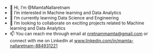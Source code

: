 - 👋 Hi, I’m @MamtaNallaretnam
- 👀 I’m interested in Machine learning and Data Analytics
- 🌱 I’m currently learning Data Science and Engineering
- 💞️ I’m looking to collaborate on exciting projects related to Machine learning and Data Analytics
- 📫 You can reach me through email at nretnammamta@gmail.com or connect with me on LinkedIn at www.linkedin.com/in/mamta-nallaretnam-884931221

<!---
MamtaNallaretnam/MamtaNallaretnam is a ✨ special ✨ repository because its `README.md` (this file) appears on your GitHub profile.
You can click the Preview link to take a look at your changes.
--->
